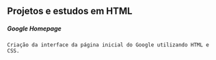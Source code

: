 ## Projetos e estudos em HTML

##### Google Homepage
```
Criação da interface da página inicial do Google utilizando HTML e CSS.
```
